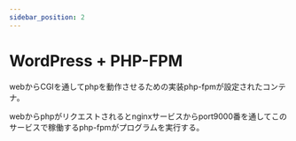```yaml
---
sidebar_position: 2
---
```


# WordPress + PHP-FPM

webからCGIを通してphpを動作させるための実装php-fpmが設定されたコンテナ。

webからphpがリクエストされるとnginxサービスからport9000番を通してこのサービスで稼働するphp-fpmがプログラムを実行する。
